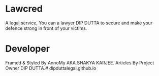 # Lawcred

A legal service, You can a lawyer DIP DUTTA to secure and make your defence strong in front of your victims.

# Developer

Framed & Styled By AnnoMy AKA SHAKYA KARJEE.
Articles By Project Owner DIP DUTTA.#   d i p d u t t a l e g a l . g i t h u b . i o  
 